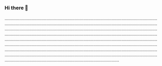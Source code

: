 ### Hi there 👋

.............................................................................................................................................................................................................................................................................................................................................................................................................................................................................................................................................................................................................................................................................................................................................................................................................................................................................................................................................................................................................................................................................................................................